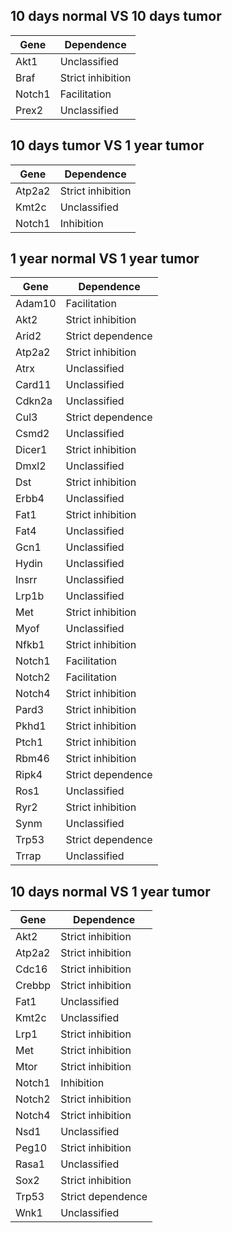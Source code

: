 
10 days normal VS 10 days tumor
------------------------------------
  Gene          | Dependence
--------------- | ------------------
  Akt1          | Unclassified
  Braf          | Strict inhibition
  Notch1        | Facilitation
  Prex2         | Unclassified
 
 10 days tumor  VS 1 year tumor
------------------------------------
  Gene          | Dependence
--------------- | ------------------
  Atp2a2        | Strict inhibition
  Kmt2c         | Unclassified
  Notch1        | Inhibition
  
  1 year normal VS 1 year tumor
------------------------------------
  Gene          | Dependence
--------------- | ------------------
  Adam10        | Facilitation
  Akt2          | Strict inhibition
  Arid2         | Strict dependence
  Atp2a2        | Strict inhibition
  Atrx          | Unclassified
  Card11        | Unclassified
  Cdkn2a        | Unclassified 
  Cul3          | Strict dependence
  Csmd2         | Unclassified
  Dicer1        | Strict inhibition
  Dmxl2         | Unclassified
  Dst           | Strict inhibition
  Erbb4         | Unclassified
  Fat1          | Strict inhibition
  Fat4          | Unclassified
  Gcn1          | Unclassified
  Hydin         | Unclassified
  Insrr         | Unclassified
  Lrp1b         | Unclassified
  Met           | Strict inhibition
  Myof          | Unclassified
  Nfkb1         | Strict inhibition
  Notch1        | Facilitation
  Notch2        | Facilitation
  Notch4        | Strict inhibition
  Pard3         | Strict inhibition
  Pkhd1         | Strict inhibition
  Ptch1         | Strict inhibition
  Rbm46         | Strict inhibition
  Ripk4         | Strict dependence
  Ros1          | Unclassified
  Ryr2          | Strict inhibition
  Synm          | Unclassified
  Trp53         | Strict dependence
  Trrap         | Unclassified
  
10 days normal  VS 1 year tumor
------------------------------------
  Gene          | Dependence
--------------- | ------------------
Akt2            | Strict inhibition
Atp2a2          | Strict inhibition
Cdc16           | Strict inhibition
Crebbp          | Strict inhibition
Fat1            | Unclassified
Kmt2c           | Unclassified
Lrp1            | Strict inhibition
Met             | Strict inhibition
Mtor            | Strict inhibition
Notch1          | Inhibition
Notch2          | Strict inhibition
Notch4          | Strict inhibition
Nsd1            | Unclassified
Peg10           | Strict inhibition
Rasa1           | Unclassified
Sox2            | Strict inhibition
Trp53           | Strict dependence
Wnk1            | Unclassified
